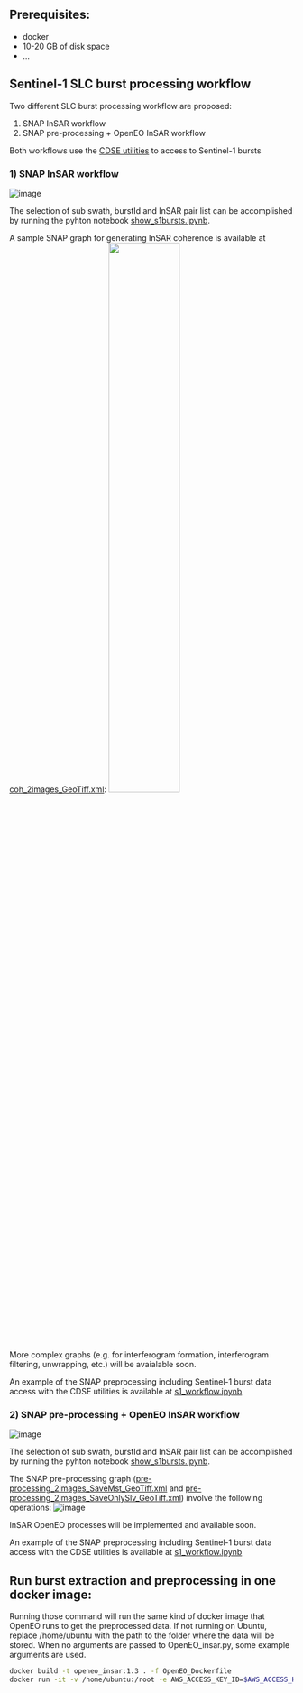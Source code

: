 ## Prerequisites:
- docker
- 10-20 GB of disk space
- ...

## Sentinel-1 SLC burst processing workflow

Two different SLC burst processing workflow are proposed:
1) SNAP InSAR workflow
2) SNAP pre-processing + OpenEO InSAR workflow

Both workflows use the [CDSE utilities](https://github.com/eu-cdse/utilities) to access to Sentinel-1 bursts

### 1) SNAP InSAR workflow

![image](https://github.com/user-attachments/assets/40eb2f08-12fa-447c-af2b-8f62fdffb99d)

The selection of sub swath, burstId and InSAR pair list can be accomplished by running the pyhton notebook [show_s1bursts.ipynb](https://github.com/cloudinsar/s1-workflows/blob/main/notebooks/s1_workflow.ipynb).

A sample SNAP graph for generating InSAR coherence is available at [coh_2images_GeoTiff.xml](https://github.com/cloudinsar/s1-workflows/blob/main/notebooks/graphs/coh_2images_GeoTiff.xml):
<img src="https://github.com/user-attachments/assets/d423825a-c3eb-4db9-8d49-4a43ddd22639" width=50% height=50%>

More complex graphs (e.g. for interferogram formation, interferogram filtering, unwrapping, etc.) will be avaialable soon.

An example of the SNAP preprocessing including Sentinel-1 burst data access with the CDSE utilities is available at [s1_workflow.ipynb](https://github.com/cloudinsar/s1-workflows/blob/main/notebooks/s1_workflow.ipynb)

### 2) SNAP pre-processing + OpenEO InSAR workflow

![image](https://github.com/user-attachments/assets/92ffead5-ede6-4999-a563-20a6bd6e963c)

The selection of sub swath, burstId and InSAR pair list can be accomplished by running the pyhton notebook [show_s1bursts.ipynb](https://github.com/cloudinsar/s1-workflows/blob/main/notebooks/s1_workflow.ipynb).

The SNAP pre-processing graph ([pre-processing_2images_SaveMst_GeoTiff.xml](https://github.com/cloudinsar/s1-workflows/blob/main/notebooks/graphs/pre-processing_2images_SaveMst_GeoTiff.xml) and [pre-processing_2images_SaveOnlySlv_GeoTiff.xml](https://github.com/cloudinsar/s1-workflows/blob/main/notebooks/graphs/pre-processing_2images_SaveOnlySlv_GeoTiff.xml)) involve the following operations:
![image](https://github.com/user-attachments/assets/11223d88-3aa3-4f00-9ad8-003c2af5a7aa)

InSAR OpenEO processes will be implemented and available soon.

An example of the SNAP preprocessing including Sentinel-1 burst data access with the CDSE utilities is available at [s1_workflow.ipynb](https://github.com/cloudinsar/s1-workflows/blob/main/notebooks/s1_workflow.ipynb)

## Run burst extraction and preprocessing in one docker image:

Running those command will run the same kind of docker image that OpenEO runs to get the preprocessed data.
If not running on Ubuntu, replace /home/ubuntu with the path to the folder where the data will be stored.
When no arguments are passed to OpenEO_insar.py, some example arguments are used.
```bash
docker build -t openeo_insar:1.3 . -f OpenEO_Dockerfile
docker run -it -v /home/ubuntu:/root -e AWS_ACCESS_KEY_ID=$AWS_ACCESS_KEY_ID -e AWS_SECRET_ACCESS_KEY=$AWS_SECRET_ACCESS_KEY --rm openeo_insar:1.3 python3 /src/OpenEO_insar.py
```
